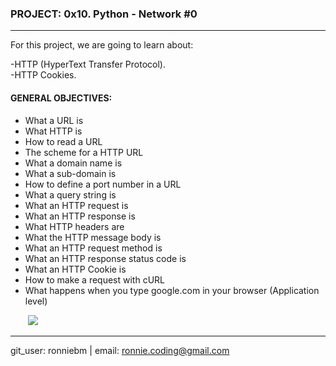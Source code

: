 ### PROJECT: 0x10. Python - Network #0  
---
For this project, we are going to learn about:<br>  

-HTTP (HyperText Transfer Protocol).  
-HTTP Cookies.  

#### GENERAL OBJECTIVES:<br>

- What a URL is  
- What HTTP is  
- How to read a URL
- The scheme for a HTTP URL  
- What a domain name is  
- What a sub-domain is  
- How to define a port number in a URL  
- What a query string is  
- What an HTTP request is  
- What an HTTP response is  
- What HTTP headers are  
- What the HTTP message body is  
- What an HTTP request method is  
- What an HTTP response status code is  
- What an HTTP Cookie is  
- How to make a request with cURL  
- What happens when you type google.com in your browser (Application level)  

&emsp;&emsp;<img src="https://camo.githubusercontent.com/04a8a9a456b8ecafad2eb4f2cff6803cd0194496/687474703a2f2f7777772e686f6c626572746f6e7363686f6f6c2e636f6d2f686f6c626572746f6e2d6c6f676f2e706e67" />  

---
git_user: ronniebm  |  email: ronnie.coding@gmail.com
